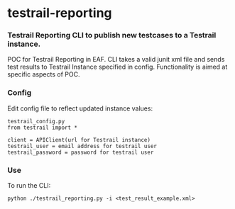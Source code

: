 # testrail-reporting
### Testrail Reporting CLI to publish new testcases to a Testrail instance.

POC for Testrail Reporting in EAF. CLI takes a valid junit xml file and sends test results to Testrail Instance specified
in config. Functionality is aimed at specific aspects of POC. 

### Config
Edit config file to reflect updated instance values:

    testrail_config.py
    from testrail import *
    
    client = APIClient(url for Testrail instance)
    testrail_user = email address for testrail user
    testrail_password = password for testrail user

### Use
To run the CLI:

    python ./testrail_reporting.py -i <test_result_example.xml>

